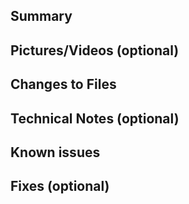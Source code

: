 <!-- The notes within these arrows are for you but can be deleted. -->

<!-- Add "[WIP]" to the beginning of your title if you aren't immediately ready for review. -->

## Summary

<!-- Provide a general summary of your change here. -->

<!-- Follow with a more concise explanation of your change here. -->

<!-- What features does this change include/not include? -->

## Pictures/Videos (optional)

<!-- Include photos or videos if possible to help reviewers. -->

<!-- It may also be used in our monthly devblog. -->

## Changes to Files

<!-- List any major asset/script/scene changes and why/how they were changed. -->

## Technical Notes (optional)

<!-- Provide a more technical description of your changes to help save the reviewers some time. -->

## Known issues

<!-- List ANYTHING not working correctly, either part of your new change, or another part of the game. -->

<!-- Any known bugs will likely require sorting out before the PR is merged. -->

## Fixes (optional)

<!-- List any issues or other PRs connected to this one. -->

<!-- If this PR CLOSES any issues/PRs, add "Closes" before the number (e.g. "Closes #123"). -->
